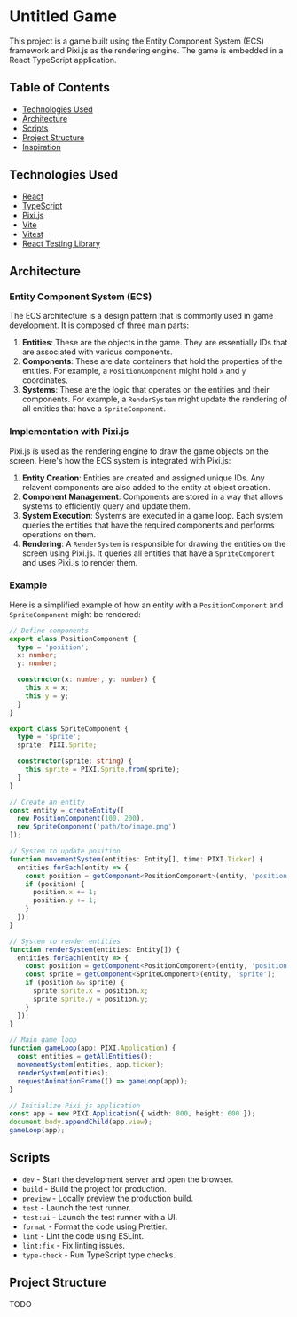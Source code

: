 # Untitled Game

This project is a game built using the Entity Component System (ECS) framework and Pixi.js as the rendering engine. The game is embedded in a React TypeScript application.

## Table of Contents

- [Technologies Used](#technologies-used)
- [Architecture](#architecture)
- [Scripts](#scripts)
- [Project Structure](#project-structure)
- [Inspiration](#inspiration)

## Technologies Used

- [React](https://react.dev/)
- [TypeScript](https://www.typescriptlang.org/)
- [Pixi.js](https://pixijs.com/)
- [Vite](https://vitejs.dev/)
- [Vitest](https://vitest.dev/)
- [React Testing Library](https://github.com/testing-library/react-testing-library)

## Architecture

### Entity Component System (ECS)

The ECS architecture is a design pattern that is commonly used in game development. It is composed of three main parts:

1. **Entities**: These are the objects in the game. They are essentially IDs that are associated with various components.
2. **Components**: These are data containers that hold the properties of the entities. For example, a `PositionComponent` might hold `x` and `y` coordinates.
3. **Systems**: These are the logic that operates on the entities and their components. For example, a `RenderSystem` might update the rendering of all entities that have a `SpriteComponent`.

### Implementation with Pixi.js

Pixi.js is used as the rendering engine to draw the game objects on the screen. Here's how the ECS system is integrated with Pixi.js:

1. **Entity Creation**: Entities are created and assigned unique IDs. Any relavent components are also added to the entity at object creation.
2. **Component Management**: Components are stored in a way that allows systems to efficiently query and update them.
3. **System Execution**: Systems are executed in a game loop. Each system queries the entities that have the required components and performs operations on them.
4. **Rendering**: A `RenderSystem` is responsible for drawing the entities on the screen using Pixi.js. It queries all entities that have a `SpriteComponent` and uses Pixi.js to render them.

### Example

Here is a simplified example of how an entity with a `PositionComponent` and `SpriteComponent` might be rendered:

```typescript
// Define components
export class PositionComponent {
  type = 'position';
  x: number;
  y: number;

  constructor(x: number, y: number) {
    this.x = x;
    this.y = y;
  }
}

export class SpriteComponent {
  type = 'sprite';
  sprite: PIXI.Sprite;

  constructor(sprite: string) {
    this.sprite = PIXI.Sprite.from(sprite);
  }
}

// Create an entity
const entity = createEntity([
  new PositionComponent(100, 200),
  new SpriteComponent('path/to/image.png')
]);

// System to update position
function movementSystem(entities: Entity[], time: PIXI.Ticker) {
  entities.forEach(entity => {
    const position = getComponent<PositionComponent>(entity, 'position');
    if (position) {
      position.x += 1;
      position.y += 1;
    }
  });
}

// System to render entities
function renderSystem(entities: Entity[]) {
  entities.forEach(entity => {
    const position = getComponent<PositionComponent>(entity, 'position');
    const sprite = getComponent<SpriteComponent>(entity, 'sprite');
    if (position && sprite) {
      sprite.sprite.x = position.x;
      sprite.sprite.y = position.y;
    }
  });
}

// Main game loop
function gameLoop(app: PIXI.Application) {
  const entities = getAllEntities();
  movementSystem(entities, app.ticker);
  renderSystem(entities);
  requestAnimationFrame(() => gameLoop(app));
}

// Initialize Pixi.js application
const app = new PIXI.Application({ width: 800, height: 600 });
document.body.appendChild(app.view);
gameLoop(app);
```


## Scripts

- `dev` - Start the development server and open the browser.
- `build` - Build the project for production.
- `preview` - Locally preview the production build.
- `test` - Launch the test runner.
- `test:ui` - Launch the test runner with a UI.
- `format` - Format the code using Prettier.
- `lint` - Lint the code using ESLint.
- `lint:fix` - Fix linting issues.
- `type-check` - Run TypeScript type checks.

## Project Structure

TODO